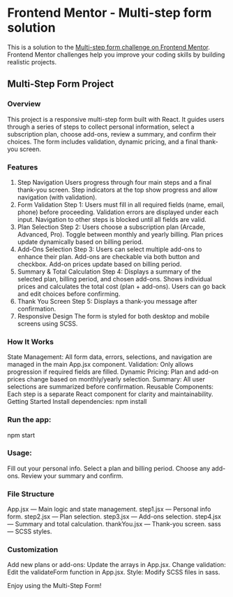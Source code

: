 # Frontend Mentor - Multi-step form solution

This is a solution to the [Multi-step form challenge on Frontend Mentor](https://www.frontendmentor.io/challenges/multistep-form-YVAnSdqQBJ). Frontend Mentor challenges help you improve your coding skills by building realistic projects. 

## Multi-Step Form Project
### Overview
This project is a responsive multi-step form built with React. It guides users through a series of steps to collect personal information, select a subscription plan, choose add-ons, review a summary, and confirm their choices. The form includes validation, dynamic pricing, and a final thank-you screen.

### Features
1. Step Navigation
Users progress through four main steps and a final thank-you screen.
Step indicators at the top show progress and allow navigation (with validation).
2. Form Validation
Step 1: Users must fill in all required fields (name, email, phone) before proceeding.
Validation errors are displayed under each input.
Navigation to other steps is blocked until all fields are valid.
3. Plan Selection
Step 2: Users choose a subscription plan (Arcade, Advanced, Pro).
Toggle between monthly and yearly billing.
Plan prices update dynamically based on billing period.
4. Add-Ons Selection
Step 3: Users can select multiple add-ons to enhance their plan.
Add-ons are checkable via both button and checkbox.
Add-on prices update based on billing period.
5. Summary & Total Calculation
Step 4: Displays a summary of the selected plan, billing period, and chosen add-ons.
Shows individual prices and calculates the total cost (plan + add-ons).
Users can go back and edit choices before confirming.
6. Thank You Screen
Step 5: Displays a thank-you message after confirmation.
7. Responsive Design
The form is styled for both desktop and mobile screens using SCSS.

### How It Works
State Management: All form data, errors, selections, and navigation are managed in the main App.jsx component.
Validation: Only allows progression if required fields are filled.
Dynamic Pricing: Plan and add-on prices change based on monthly/yearly selection.
Summary: All user selections are summarized before confirmation.
Reusable Components: Each step is a separate React component for clarity and maintainability.
Getting Started
Install dependencies:
npm install

### Run the app:
npm start

### Usage:

Fill out your personal info.
Select a plan and billing period.
Choose any add-ons.
Review your summary and confirm.

### File Structure
App.jsx — Main logic and state management.
step1.jsx — Personal info form.
step2.jsx — Plan selection.
step3.jsx — Add-ons selection.
step4.jsx — Summary and total calculation.
thankYou.jsx — Thank-you screen.
sass — SCSS styles.

### Customization
Add new plans or add-ons: Update the arrays in App.jsx.
Change validation: Edit the validateForm function in App.jsx.
Style: Modify SCSS files in sass.

Enjoy using the Multi-Step Form!
